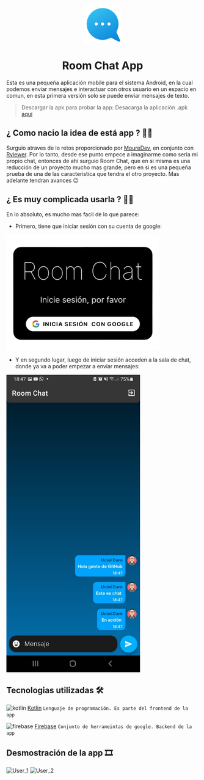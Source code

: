 <p align="center">
  <img src="https://github.com/Rviewer-Challenges/H21fsMEAhjInLkmKSET7/blob/main/Imagenes/icono.png" alt="Room Chat"/>
  <h1 align="center">Room Chat App</h1>
</p>

Esta es una pequeña aplicación mobile para el sistema Android, en la cual podemos enviar mensajes e interactuar con otros usuario en un espacio en comun, en esta primera versión solo se puede enviar mensajes de texto.  

> Descargar la apk para probar la app: Desacarga la aplicación .apk [aquí](https://github.com/Rviewer-Challenges/H21fsMEAhjInLkmKSET7/tree/main/ChatFirenase/app/release/app-release.apk)

## ¿ Como nacio la idea de está app ? 👨‍💻
Surguio atraves de lo retos proporcionado por [MoureDev](https://github.com/mouredev), en conjunto con [Rviewer](https://github.com/Rviewer-Challenges). Por lo tanto, desde ese punto empece a imaginarme como seria mi propio chat, entonces de ahí surguio Room Chat, que en si misma es una reducción de un proyecto mucho mas grande, pero en si es una pequeña prueba de una de las caracteristica que tendra el otro proyecto. Mas adelante tendran avances 😉

## ¿ Es muy complicada usarla ? 🙆‍♂️
En lo absoluto, es mucho mas facil de lo que parece:
- Primero, tiene que iniciar sesión con su cuenta de google:
<img style="width : 400px" src="https://github.com/Rviewer-Challenges/H21fsMEAhjInLkmKSET7/blob/main/Imagenes/login.png">

- Y en segundo lugar, luego de iniciar sesión acceden a la sala de chat, donde ya va a poder empezar a enviar mensajes:
<img style="width : 350px" src="https://github.com/Rviewer-Challenges/H21fsMEAhjInLkmKSET7/blob/main/Imagenes/chat.jpeg">

## Tecnologias utilizadas 🛠
![kotlin](https://img.icons8.com/external-tal-revivo-color-tal-revivo/24/000000/external-kotlin-a-cross-platform-statically-typed-general-purpose-programming-language-with-type-inference-logo-color-tal-revivo.png)  [Kotlin](https://kotlinlang.org/) `Lenguaje de programación. Es parte del frontend de la app`

![firebase](https://img.icons8.com/color/34/000000/firebase.png)  [Firebase](https://firebase.google.com/?hl=es-419) `Conjunto de herrameintas de google. Backend de la app`

## Desmostración de la app 🎞
![User_1](https://user-images.githubusercontent.com/73118144/187001102-eab53b45-4283-4e86-90fa-520fd4cf0fb7.gif)
![User_2](https://user-images.githubusercontent.com/73118144/187001118-70894b65-31ea-4b41-9602-91a78565f0f5.gif)
